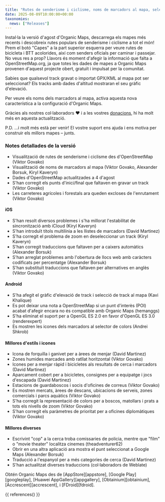 ```yaml
---
title: "Rutes de senderisme i ciclisme, noms de marcadors al mapa, selecció de tracks, gràfic d'elevació i més a la versió d'agost"
date: 2025-08-09T10:00:00+00:00
taxonomies:
  news: ["Releases"]
---
```


Instal·la la versió d'agost d'Organic Maps, descarrega els mapes més recents i descobreix rutes populars de senderisme i ciclisme a tot el món! Prem el botó "Capes" a la part superior esquerra per veure rutes de bicicleta i BTT acolorides, així com senders oficials per caminar i passejar. No veus res a prop? Llavors és moment d'afegir la informació que falta a OpenStreetMap.org, ja que totes les dades de mapes a Organic Maps provenen d'aquest projecte obert, gratuït i impulsat per la comunitat.

Sabies que qualsevol track gravat o importat GPX/KML al mapa pot ser seleccionat? Els tracks amb dades d'altitud mostraran el seu gràfic d'elevació.

Per veure els noms dels marcadors al mapa, activa aquesta nova característica a la configuració d'Organic Maps.

Gràcies als nostres col·laboradors ❤️ i a les vostres [donacions](@/donate/index.ca.md), hi ha molt més en aquesta actualització.

P.D. ...i molt més està per venir! El vostre suport ens ajuda i ens motiva per construir els millors mapes – junts.

### Notes detallades de la versió

- Visualització de rutes de senderisme i ciclisme des d'OpenStreetMap (Viktor Govako)
- Visualització de noms de marcadors al mapa (Viktor Govako, Alexander Borsuk, Kiryl Kaveryn)
- Dades d'OpenStreetMap actualitzades a 4 d'agost
- S'han corregit els punts d'inici/final que faltaven en gravar un track (Viktor Govako)
- Les carreteres agrícoles i forestals ara queden excloses de l'enrutament (Viktor Govako)

#### iOS
- S'han resolt diversos problemes i s'ha millorat l'estabilitat de sincronització amb iCloud (Kiryl Kaveryn)
- S'han introduït títols multilínia a les llistes de marcadors (David Martinez)
- S'ha corregit el problema de zoom en deseleccionar un track (Kiryl Kaveryn)
- S'han corregit traduccions que faltaven per a caixers automàtics (Alexander Borsuk)
- S'han arreglat problemes amb l'obertura de llocs web amb caràcters codificats per percentatge (Alexander Borsuk)
- S'han substituït traduccions que faltaven per alternatives en anglès (Viktor Govako)

#### Android
- S'ha afegit el gràfic d'elevació de track i selecció de track al mapa (Kavi Khalique)
- Es pot deixar una nota a OpenStreetMap si un punt d'interès (POI) acabat d'afegir encara no és compatible amb Organic Maps (hemanggs)
- S'ha eliminat el suport per a OpenGL ES 2.0 en favor d'OpenGL ES 3.0 (renderexpert)
- Es mostren les icones dels marcadors al selector de colors (Andrei Shkrob)

#### Millores d'estils i icones
- Icona de forquilla i ganivet per a àrees de menjar (David Martinez)
- Zones humides marcades amb ratllat horitzontal (Viktor Govako)
- Icones per a menjar ràpid i bicicletes als resultats de cerca i marcadors (David Martinez)
- Aparcament cobert per a bicicletes, consignes per a equipatge i jocs d'escapada (David Martinez)
- Estacions de guardaboscos i socis d'oficines de correus (Viktor Govako)
- Es mostren mercats, àrees de descans, ubicacions de serveis, zones comercials i parcs aquàtics (Viktor Govako)
- S'ha corregit la representació de colors per a boscos, matollars i prats a tots els nivells de zoom (Viktor Govako)
- S'han corregit els paràmetres de prioritat per a oficines diplomàtiques (Viktor Govako)

#### Millores diverses
- Escrivint "cop" a la cerca troba comissaries de policia, mentre que "film" o "movie theater" localitza cinemes (theadventurer62)
- Obrir en una altra aplicació ara mostra el punt seleccionat a Google Maps (Alexander Borsuk)
- Traducció a l'espanyol per a més categories de cerca (David Martinez)
- S'han actualitzat diverses traduccions (col·laboradors de Weblate)

Obtén Organic Maps des de [AppStore][appstore], [Google Play][googleplay], [Huawei AppGallery][appgallery], [Obtainium][obtainium], [Accrescent][accrescent], i [FDroid][fdroid].

{{ references() }}
